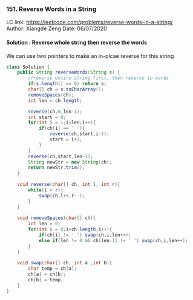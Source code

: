 ### 151. Reverse Words in a String
LC link: https://leetcode.com/problems/reverse-words-in-a-string/  
Author: Xiangde Zeng
Date: 06/07/2020

#### Solution : Reverse whole string then reverse the words
We can use two pointers to make an in-plcae reverse for this string
```Java
class Solution {
    public String reverseWords(String s) {
        //reverse entire string first, then reverse in words
        if(s.length() == 0) return s;
        char[] ch = s.toCharArray();
        removeSpaces(ch);
        int len = ch.length;

        reverse(ch,0,len-1);
        int start = 0;
        for(int i = 1;i<len;i++){
            if(ch[i] == ' '){
                reverse(ch,start,i-1);
                start = i+1;
            }
        }
        reverse(ch,start,len-1);
        String newStr = new String(ch);
        return newStr.trim();
    }
    
    void reverse(char[] ch, int l, int r){
        while(l < r){
            swap(ch,l++,r--);
        }
    }
    
    void removeSpaces(char[] ch){
        int len = 0;
        for(int i = 0;i<ch.length;i++){
            if(ch[i] != ' ') swap(ch,i,len++);
            else if(len != 0 && ch[len-1] != ' ') swap(ch,i,len++);
        }
    }
    
    void swap(char[] ch, int a ,int b){
        char temp = ch[a];
        ch[a] = ch[b];
        ch[b] = temp;
    }
}
```
